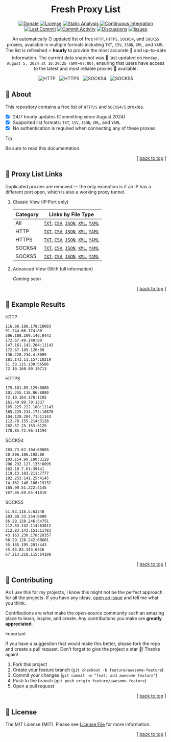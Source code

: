 [donate::shield]: https://img.shields.io/badge/Donate-Saweria-orange.svg
[donate::url]: https://saweria.co/azisalvriyanto
[contributors::shield]: https://img.shields.io/github/contributors/0x1337fy/fresh-proxy-list?style=flat
[contributors::url]: https://github.com/0x1337fy/fresh-proxy-list/graphs/contributors
[license::shield]: https://img.shields.io/badge/License-MIT-4b9081?style=flat
[license::url]: https://github.com/0x1337fy/fresh-proxy-list/blob/HEAD/LICENSE.md
[watchers::shield]: https://img.shields.io/github/watchers/0x1337fy/fresh-proxy-list?style=flat&logo=github&label=Watchers
[watchers::url]: https://github.com/0x1337fy/fresh-proxy-list/watchers
[stars::shield]: https://img.shields.io/github/stars/0x1337fy/fresh-proxy-list?style=flat&logo=github&label=Stars
[stars::url]: https://github.com/0x1337fy/fresh-proxy-list/stargazers
[forks::shield]: https://img.shields.io/github/forks/0x1337fy/fresh-proxy-list?style=flat&logo=github&label=Forks
[forks::url]: https://github.com/0x1337fy/fresh-proxy-list/network/members
[continuous-integration::shield]: https://github.com/0x1337fy/fresh-proxy-list/actions/workflows/continuous-integration.yml/badge.svg
[continuous-integration::url]: https://github.com/0x1337fy/fresh-proxy-list/actions/workflows/continuous-integration.yml
[static-analysis::shield]: https://github.com/0x1337fy/fresh-proxy-list/actions/workflows/static-analysis.yml/badge.svg
[static-analysis::url]: https://github.com/0x1337fy/fresh-proxy-list/actions/workflows/static-analysis.yml
[last-commit::shield]: https://img.shields.io/github/last-commit/0x1337fy/fresh-proxy-list?style=flat&logo=github&label=last+update
[last-commit::url]: https://github.com/0x1337fy/fresh-proxy-list/activity?ref=archive
[commit-activity::shield]: https://img.shields.io/github/commit-activity/w/0x1337fy/fresh-proxy-list?style=flat&logo=github
[commit-activity::url]: https://github.com/0x1337fy/fresh-proxy-list/commits/archive
[discussions::shield]: https://img.shields.io/github/discussions/0x1337fy/fresh-proxy-list?style=flat&logo=github
[discussions::url]: https://github.com/0x1337fy/fresh-proxy-list/discussions
[issues::shield]: https://img.shields.io/github/issues/0x1337fy/fresh-proxy-list?style=flat&logo=github
[issues::url]: https://github.com/0x1337fy/fresh-proxy-list/issues

<div id="readme-top" align="center">

<h1> Fresh Proxy List</h1>

[![Donate][donate::shield]][donate::url]
[![License][license::shield]][license::url]
[![Static Analysis][static-analysis::shield]][static-analysis::url]
[![Continuous Integration][continuous-integration::shield]][continuous-integration::url]
</br>
[![Last Commit][last-commit::shield]][last-commit::url]
[![Commit Activity][commit-activity::shield]][commit-activity::url]
[![Discussions][discussions::shield]][discussions::url]
[![Issues][issues::shield]][issues::url]

An automatically ⏰ updated list of free `HTTP`, `HTTPS`, `SOCKS4`, and `SOCKS5` proxies, available in multiple formats including `TXT`, `CSV`, `JSON`, `XML`, and `YAML`. The list is refreshed ⚡ **hourly** to provide the most accurate 🎯 and up-to-date information. The current data snapshot was 🚀 last updated on `Monday, August 5, 2024 at 16:29:25 (GMT+07:00)`, ensuring that users have access to the latest and most reliable proxies 🍃 available.

<picture>
  <img alt="HTTP" src="https://img.shields.io/badge/HTTP-65061-4b9081?style=social&logo=adminer" />
</picture>
&nbsp;
<picture>
  <img alt="HTTPS" src="https://img.shields.io/badge/HTTPS-16647-4b9081?style=social&logo=adminer" />
</picture>
&nbsp;
<picture>
  <img alt="SOCKS4" src="https://img.shields.io/badge/SOCKS4-22900-4b9081?style=social&logo=adminer" />
</picture>
&nbsp;
<picture>
  <img alt="SOCKS5" src="https://img.shields.io/badge/SOCKS5-41470-4b9081?style=social&logo=adminer" />
</picture>

</div>

## 📃 About

This repository contains a free list of `HTTP/S` and `SOCKS4/5` proxies.

- [x] 24/7 hourly updates (Committing since August 2024)
- [x] Supported list formats: `TXT`, `CSV`, `JSON`, `XML`, and `YAML`
- [x] No authentication is required when connecting any of these proxies

> [!TIP]
> Be sure to read this documentation.

<p align="right">[ <a href="#readme-top">back to top</a> ]</p>

## 🔗 Proxy List Links

Duplicated proxies are removed — the only exception is if an IP has a different port open, which is also a working proxy tunnel.

1.  Classic View (IP:Port only)

    | Category | Links by File Type                                                                                                                                                                                                                                                                                                                                                                                                                                                                                                                              |
    | -------- | ----------------------------------------------------------------------------------------------------------------------------------------------------------------------------------------------------------------------------------------------------------------------------------------------------------------------------------------------------------------------------------------------------------------------------------------------------------------------------------------------------------------------------------------------- |
    | All      | [`TXT`](https://raw.githubusercontent.com/0x1337fy/fresh-proxy-list/archive/storage/classic/all.txt), [`CSV`](https://raw.githubusercontent.com/0x1337fy/fresh-proxy-list/archive/storage/classic/all.csv), [`JSON`](https://raw.githubusercontent.com/0x1337fy/fresh-proxy-list/archive/storage/classic/all.json), [`XML`](https://raw.githubusercontent.com/0x1337fy/fresh-proxy-list/archive/storage/classic/all.xml), [`YAML`](https://raw.githubusercontent.com/0x1337fy/fresh-proxy-list/archive/storage/classic/all.yaml)                |
    | HTTP     | [`TXT`](https://raw.githubusercontent.com/0x1337fy/fresh-proxy-list/archive/storage/classic/http.txt), [`CSV`](https://raw.githubusercontent.com/0x1337fy/fresh-proxy-list/archive/storage/classic/http.csv), [`JSON`](https://raw.githubusercontent.com/0x1337fy/fresh-proxy-list/archive/storage/classic/http.json), [`XML`](https://raw.githubusercontent.com/0x1337fy/fresh-proxy-list/archive/storage/classic/http.xml), [`YAML`](https://raw.githubusercontent.com/0x1337fy/fresh-proxy-list/archive/storage/classic/http.yaml)           |
    | HTTPS    | [`TXT`](https://raw.githubusercontent.com/0x1337fy/fresh-proxy-list/archive/storage/classic/https.txt), [`CSV`](https://raw.githubusercontent.com/0x1337fy/fresh-proxy-list/archive/storage/classic/https.csv), [`JSON`](https://raw.githubusercontent.com/0x1337fy/fresh-proxy-list/archive/storage/classic/https.json), [`XML`](https://raw.githubusercontent.com/0x1337fy/fresh-proxy-list/archive/storage/classic/https.xml), [`YAML`](https://raw.githubusercontent.com/0x1337fy/fresh-proxy-list/archive/storage/classic/https.yaml)      |
    | SOCKS4   | [`TXT`](https://raw.githubusercontent.com/0x1337fy/fresh-proxy-list/archive/storage/classic/socks4.txt), [`CSV`](https://raw.githubusercontent.com/0x1337fy/fresh-proxy-list/archive/storage/classic/socks4.csv), [`JSON`](https://raw.githubusercontent.com/0x1337fy/fresh-proxy-list/archive/storage/classic/socks4.json), [`XML`](https://raw.githubusercontent.com/0x1337fy/fresh-proxy-list/archive/storage/classic/socks4.xml), [`YAML`](https://raw.githubusercontent.com/0x1337fy/fresh-proxy-list/archive/storage/classic/socks4.yaml) |
    | SOCKS5   | [`TXT`](https://raw.githubusercontent.com/0x1337fy/fresh-proxy-list/archive/storage/classic/socks5.txt), [`CSV`](https://raw.githubusercontent.com/0x1337fy/fresh-proxy-list/archive/storage/classic/socks5.csv), [`JSON`](https://raw.githubusercontent.com/0x1337fy/fresh-proxy-list/archive/storage/classic/socks5.json), [`XML`](https://raw.githubusercontent.com/0x1337fy/fresh-proxy-list/archive/storage/classic/socks5.xml), [`YAML`](https://raw.githubusercontent.com/0x1337fy/fresh-proxy-list/archive/storage/classic/socks5.yaml) |

2.  Advanced View (With full information)

    _Coming soon_

<p align="right">[ <a href="#readme-top">back to top</a> ]</p>

## 🎁 Example Results

HTTP

```txt
116.98.188.178:10003
91.244.66.174:80
206.188.209.146:8443
172.67.49.148:80
147.161.142.204:11143
172.67.189.120:80
136.228.234.4:8009
181.143.11.157:10219
51.38.115.138:56586
72.10.160.90:19713

```

HTTPS

```txt
175.101.85.129:8080
101.255.118.86:8080
72.10.164.178:1185
161.49.90.70:1337
165.225.222.188:11143
165.225.234.172:10878
104.129.204.71:11143
112.78.155.214:3128
202.57.25.153:3125
170.85.72.96:11194

```

SOCKS4

```txt
203.73.62.104:60808
20.206.106.192:80
103.154.90.190:3128
206.232.127.133:6095
162.19.7.61:39441
119.13.103.211:7777
182.253.141.25:4145
14.162.146.186:19132
165.90.51.222:4145
167.86.69.65:41010

```

SOCKS5

```txt
51.83.116.5:63348
183.88.33.254:8080
66.29.128.246:54751
212.83.142.114:63012
212.83.143.151:11783
43.163.230.178:20357
66.29.128.242:60601
35.185.195.201:443
45.43.83.143:6426
67.213.210.115:64108

```

<p align="right">[ <a href="#readme-top">back to top</a> ]</p>

## 👥 Contributing

As I use this for my projects, I know this might not be the perfect approach for all the projects.
If you have any ideas, [open an issue](https://github.com/0x1337fy/fresh-proxy-list/issues/new) and tell me what you think.

Contributions are what make the open-source community such an amazing place to learn, inspire, and create. Any contributions you make are **greatly appreciated**.

> [!IMPORTANT]
> If you have a suggestion that would make this better, please fork the repo and create a pull request. Don't forget to give the project a star 🌟! Thanks again!
>
> 1. Fork this project
> 2. Create your feature branch (`git checkout -b feature/awesome-feature`)
> 3. Commit your changes (`git commit -m "feat: add awesome feature"`)
> 4. Push to the branch (`git push origin feature/awesome-feature`)
> 5. Open a pull request

<p align="right">[ <a href="#readme-top">back to top</a> ]</p>

## 📜 License

The MIT License (MIT). Please see [License File](LICENSE.md) for more information.

<p align="right">[ <a href="#readme-top">back to top</a> ]</p>
